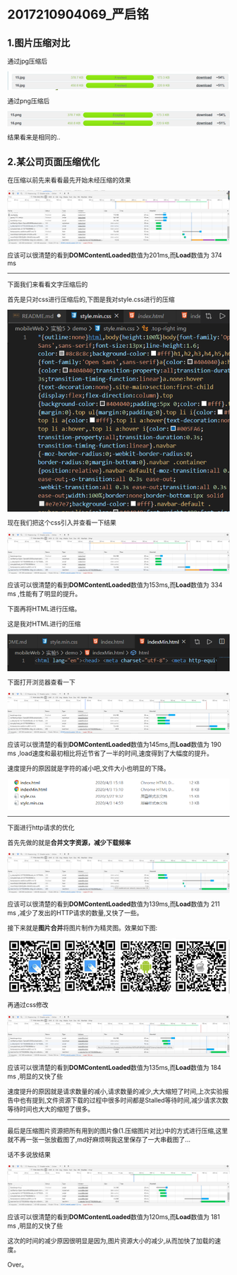 # 2017210904069_严启铭

## 1.图片压缩对比

通过jpg压缩后

<img src="./图片压缩/jpg压缩.png"  align=center>

通过png压缩后

<img src="./图片压缩/png压缩.png"  align=center>

结果看来是相同的..

## 2.某公司页面压缩优化

在压缩以前先来看看最先开始未经压缩的效果

<img src="./first.png" align=center>

应该可以很清楚的看到**DOMContentLoaded**数值为201ms,而**Load**数值为 374 ms  

---
下面我们来看看文字压缩后的

首先是只对css进行压缩后的,下图是我对style.css进行的压缩  

<img src="./css压缩.png" align=center>

现在我们把这个css引入并查看一下结果

<img src="./css-after.png" align=center>

应该可以很清楚的看到**DOMContentLoaded**数值为153ms,而**Load**数值为 334 ms ,性能有了明显的提升。  

下面再将HTML进行压缩。

这是我对HTML进行的压缩

<img src="./html压缩.png" align=center>

下面打开浏览器查看一下

<img src="./html&css.png" align=center>

应该可以很清楚的看到**DOMContentLoaded**数值为145ms,而**Load**数值为 190 ms ,load速度和最初相比将近节省了一半的时间,速度得到了大幅度的提升。

速度提升的原因就是字符的减小吧,文件大小也明显的下降。

<img src="./comhtml&css.png" align=center>

---

下面进行http请求的优化  

首先先做的就是**合并文字资源，减少下载频率**  

<img src="./merge.png" align=center>

应该可以很清楚的看到**DOMContentLoaded**数值为139ms,而**Load**数值为 211 ms ,减少了发出的HTTP请求的数量,又快了一些。

接下来就是**图片合并**将图片制作为精灵图。效果如下图:

<img src="./all.jpg" align=center>

再通过css修改

<img src="./sprite.png" align=center>

应该可以很清楚的看到**DOMContentLoaded**数值为135ms,而**Load**数值为 184 ms ,明显的又快了些

速度提升的原因就是请求数量的减小,请求数量的减少,大大缩短了时间,上次实验报告中也有提到,文件资源下载的过程中很多时间都是Stalled等待时间,减少请求次数等待时间也大大的缩短了很多。

---

最后是压缩图片资源把所有用到的图片像(1.压缩图片对比)中的方式进行压缩,这里就不再一张一张放截图了,md好麻烦啊我这里保存了一大串截图了...

话不多说放结果

<img src="./end.png" align=center>

应该可以很清楚的看到**DOMContentLoaded**数值为120ms,而**Load**数值为 181 ms ,明显的又快了些

这次的时间的减少原因很明显是因为,图片资源大小的减少,从而加快了加载的速度。

Over。